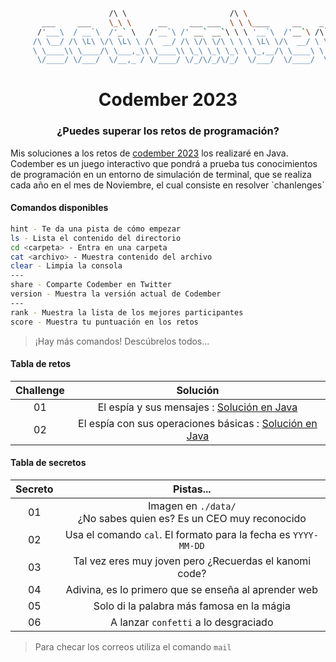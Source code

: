 ```bash
                      /\ \                       /\ \
       ___     ___    \_\ \      __     ___ ___  \ \ \____     __    _ __
      /'___\  / __`\  /'_` \   /'__`\ /' __` __`\ \ \ '__`\  /'__`\ /\`'__\
     /\ \__/ /\ \L\ \/\ \L\ \ /\  __/ /\ \/\ \/\ \ \ \ \L\ \/\  __/ \ \ \/
     \ \____\\ \____/\ \___,_\\ \____\\ \_\ \_\ \_\ \ \_,__/\ \____\ \ \_\
      \/____/ \/___/  \/__,_ / \/____/ \/_/\/_/\/_/  \/___/  \/____/  \/_/

``` 
<h1 align="center">Codember 2023</h1> 
<h3 align="center">¿Puedes superar los retos de programación?</h3>
Mis soluciones a los retos de <a href="https://codember.dev/">codember 2023</a> los realizaré en Java. Codember es un juego interactivo que pondrá a prueba tus conocimientos de programación en un entorno de simulación de terminal, que se realiza cada año en el mes de Noviembre, el cual consiste en resolver `chanlenges`

#### Comandos  disponibles 
``` bash
hint - Te da una pista de cómo empezar
ls - Lista el contenido del directorio
cd <carpeta> - Entra en una carpeta
cat <archivo> - Muestra contenido del archivo
clear - Limpia la consola
---
share - Comparte Codember en Twitter
version - Muestra la versión actual de Codember
---
rank - Muestra la lista de los mejores participantes
score - Muestra tu puntuación en los retos
```
> ¡Hay más comandos! Descúbrelos todos...

#### Tabla de retos 
| Challenge   |                                   Solución                                   |
| :---------: | :----------------------------------------------------------------------------: |
| 01          | El espía y sus mensajes : <a href="https://github.com/xVrzBx/codemberSolutions/blob/main/CHALLENGE_01/challenge01.java">Solución en Java</a> |
| 02          | El espía con sus operaciones básicas : <a href ="https://github.com/xVrzBx/codemberSolutions/tree/main/CHALLENGE_02">Solución en Java </a> |

#### Tabla de secretos 

| Secreto   |                                   Pistas...                                   |
| :-------: | :---------------------------------------------------------------------------: |
| 01        | Imagen en `./data/` <br> ¿No sabes quien es? Es un CEO muy reconocido    |
| 02        | Usa el comando `cal`. El formato para la fecha es `YYYY-MM-DD` |
| 03        | Tal vez eres muy joven pero ¿Recuerdas el kanomi code?                         |
| 04        | Adivina, es lo primero que se enseña al aprender web                     |
| 05        | Solo di la palabra más famosa en la mágia                                     |
| 06        | A lanzar `confetti` a lo desgraciado                                             |

> Para checar los correos utiliza el comando `mail`